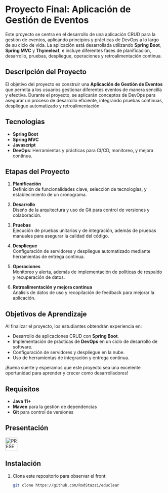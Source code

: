 # Proyecto Final: Aplicación de Gestión de Eventos

Este proyecto se centra en el desarrollo de una aplicación CRUD para la gestión de eventos, aplicando principios y prácticas de DevOps a lo largo de su ciclo de vida. La aplicación está desarrollada utilizando **Spring Boot**, **Spring MVC** y **Thymeleaf**, e incluye diferentes fases de planificación, desarrollo, pruebas, despliegue, operaciones y retroalimentación continua.

## Descripción del Proyecto

El objetivo del proyecto es construir una **Aplicación de Gestión de Eventos** que permita a los usuarios gestionar diferentes eventos de manera sencilla y efectiva. Durante el proyecto, se aplicarán conceptos de DevOps para asegurar un proceso de desarrollo eficiente, integrando pruebas continuas, despliegue automatizado y retroalimentación.

## Tecnologías

- **Spring Boot**
- **Spring MVC**
- **Javascript**
- **DevOps**: Herramientas y prácticas para CI/CD, monitoreo, y mejora continua.

## Etapas del Proyecto

1. **Planificación**  
   Definición de funcionalidades clave, selección de tecnologías, y establecimiento de un cronograma.

2. **Desarrollo**  
   Diseño de la arquitectura y uso de Git para control de versiones y colaboración.

3. **Pruebas**  
   Ejecución de pruebas unitarias y de integración, además de pruebas manuales para asegurar la calidad del código.

4. **Despliegue**  
   Configuración de servidores y despliegue automatizado mediante herramientas de entrega continua.

5. **Operaciones**  
   Monitoreo y alerta, además de implementación de políticas de respaldo y recuperación de datos.

6. **Retroalimentación y mejora continua**  
   Análisis de datos de uso y recopilación de feedback para mejorar la aplicación.

## Objetivos de Aprendizaje

Al finalizar el proyecto, los estudiantes obtendrán experiencia en:
- Desarrollo de aplicaciones CRUD con **Spring Boot**.
- Implementación de prácticas de **DevOps** en un ciclo de desarrollo de software.
- Configuración de servidores y despliegue en la nube.
- Uso de herramientas de integración y entrega continua.

¡Buena suerte y esperamos que este proyecto sea una excelente oportunidad para aprender y crecer como desarrolladores!

## Requisitos

- **Java 11+**
- **Maven** para la gestión de dependencias
- **Git** para control de versiones

## Presentación
<a href="https://docs.google.com/presentation/d/1e8ZH33ylDRjScX6fWGwNZuWnKBPLlO2SJkKNVr7AsQk/edit#slide=id.g3117e19a0ca_0_402" target="_blank">
  <img src="https://img.shields.io/badge/PRESENTACION-aqui-color.svg" alt="PRESENTACION" style="height: 40px;">
</a>


## Instalación

1. Clona este repositorio para observar el front:
   ```bash
   git clone https://github.com/RodStazzi/educlear
